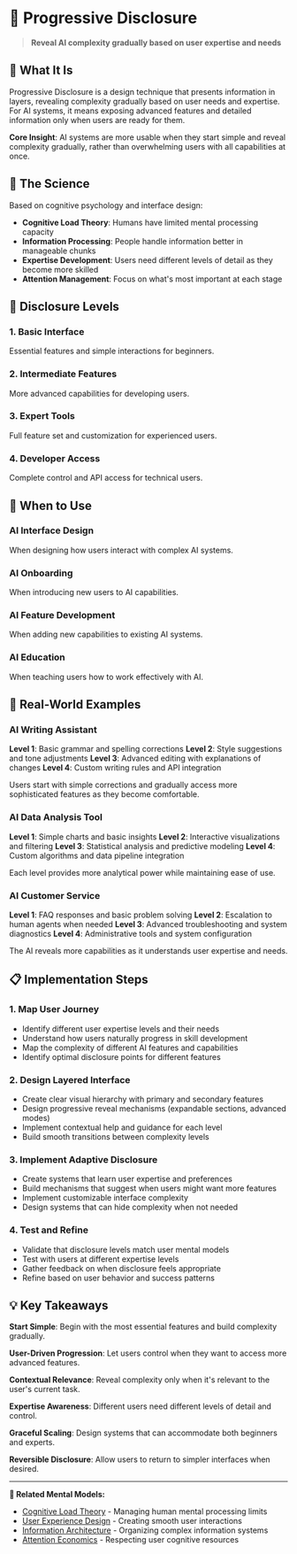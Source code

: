 # 🌊 Progressive Disclosure

> **Reveal AI complexity gradually based on user expertise and needs**

## 🎯 **What It Is**

Progressive Disclosure is a design technique that presents information in layers, revealing complexity gradually based on user needs and expertise. For AI systems, it means exposing advanced features and detailed information only when users are ready for them.

**Core Insight**: AI systems are more usable when they start simple and reveal complexity gradually, rather than overwhelming users with all capabilities at once.

## 🧠 **The Science**

Based on cognitive psychology and interface design:

- **Cognitive Load Theory**: Humans have limited mental processing capacity
- **Information Processing**: People handle information better in manageable chunks
- **Expertise Development**: Users need different levels of detail as they become more skilled
- **Attention Management**: Focus on what's most important at each stage

## 🔄 **Disclosure Levels**

### **1. Basic Interface**
Essential features and simple interactions for beginners.

### **2. Intermediate Features**
More advanced capabilities for developing users.

### **3. Expert Tools**
Full feature set and customization for experienced users.

### **4. Developer Access**
Complete control and API access for technical users.

## 🎯 **When to Use**

### **AI Interface Design**
When designing how users interact with complex AI systems.

### **AI Onboarding**
When introducing new users to AI capabilities.

### **AI Feature Development**
When adding new capabilities to existing AI systems.

### **AI Education**
When teaching users how to work effectively with AI.

## 🚀 **Real-World Examples**

### **AI Writing Assistant**
**Level 1**: Basic grammar and spelling corrections
**Level 2**: Style suggestions and tone adjustments
**Level 3**: Advanced editing with explanations of changes
**Level 4**: Custom writing rules and API integration

Users start with simple corrections and gradually access more sophisticated features as they become comfortable.

### **AI Data Analysis Tool**
**Level 1**: Simple charts and basic insights
**Level 2**: Interactive visualizations and filtering
**Level 3**: Statistical analysis and predictive modeling
**Level 4**: Custom algorithms and data pipeline integration

Each level provides more analytical power while maintaining ease of use.

### **AI Customer Service**
**Level 1**: FAQ responses and basic problem solving
**Level 2**: Escalation to human agents when needed
**Level 3**: Advanced troubleshooting and system diagnostics
**Level 4**: Administrative tools and system configuration

The AI reveals more capabilities as it understands user expertise and needs.

## 📋 **Implementation Steps**

### **1. Map User Journey**
- Identify different user expertise levels and their needs
- Understand how users naturally progress in skill development
- Map the complexity of different AI features and capabilities
- Identify optimal disclosure points for different features

### **2. Design Layered Interface**
- Create clear visual hierarchy with primary and secondary features
- Design progressive reveal mechanisms (expandable sections, advanced modes)
- Implement contextual help and guidance for each level
- Build smooth transitions between complexity levels

### **3. Implement Adaptive Disclosure**
- Create systems that learn user expertise and preferences
- Build mechanisms that suggest when users might want more features
- Implement customizable interface complexity
- Design systems that can hide complexity when not needed

### **4. Test and Refine**
- Validate that disclosure levels match user mental models
- Test with users at different expertise levels
- Gather feedback on when disclosure feels appropriate
- Refine based on user behavior and success patterns

## 💡 **Key Takeaways**

**Start Simple**: Begin with the most essential features and build complexity gradually.

**User-Driven Progression**: Let users control when they want to access more advanced features.

**Contextual Relevance**: Reveal complexity only when it's relevant to the user's current task.

**Expertise Awareness**: Different users need different levels of detail and control.

**Graceful Scaling**: Design systems that can accommodate both beginners and experts.

**Reversible Disclosure**: Allow users to return to simpler interfaces when desired.

---

**🔗 Related Mental Models:**
- [Cognitive Load Theory](./cognitive-load-theory.md) - Managing human mental processing limits
- [User Experience Design](./user-experience-design.md) - Creating smooth user interactions
- [Information Architecture](./information-architecture.md) - Organizing complex information systems
- [Attention Economics](./attention-economics.md) - Respecting user cognitive resources